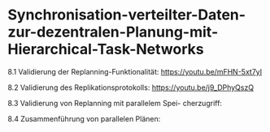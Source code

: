 # Synchronisation-verteilter-Daten-zur-dezentralen-Planung-mit-Hierarchical-Task-Networks

8.1 Validierung der Replanning-Funktionalität:
https://youtu.be/mFHN-5xt7yI

8.2 Validierung des Replikationsprotokolls:
https://youtu.be/j9_DPhyQszQ

8.3 Validierung von Replanning mit parallelem Spei-
cherzugriff:

8.4 Zusammenführung von parallelen Plänen:

